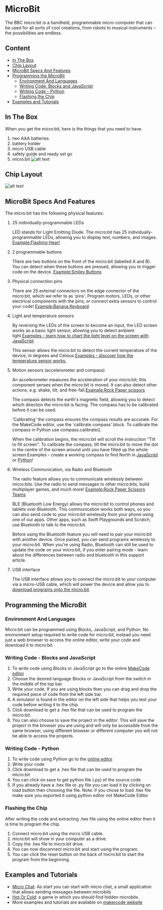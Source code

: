 # MicroBit

The BBC micro:bit is a handheld, programmable micro-computer that can be used for all sorts of cool creations, from robots to musical instruments – the possibilities are endless.

## Content

* [In The Box](#in-the-box)
* [Chip Layout](#chip-layout)
* [MicroBit Specs And Features](#device's-functionalities-and-features)
* [Programming the MicroBit](#programming-the-microbits)
  * [Environment And Languages](#environment-and-languages)
  * [Writing Code: Blocks and JavaScript](#writing-code-blocks-and-javaScript)
  * [Writing Code - Python](#writing-code-python)
  * [Flashing the Chip](#flashingthe-chip)
* [Examples and Tutorials](#examples-and-tutorials)



## In The Box
When you get the micro:bit, here is the things that you need to have.
1. two AAA batteries
2. battery holder
3. micro USB cable
4. safety guide and ready set go
5. micro:bit
![alt text](/images/content.jpg)

## Chip Layout
![alt text](/images/overview.png)

## MicroBit Specs And Features

The micro:bit has the following physical features:

1. 25 individually-programmable LEDs

   LED stands for Light Emitting Diode. The micro:bit has 25 individually-programmable LEDs, allowing you to display text, numbers, and images. [Example:Flashing Heart](https://makecode.microbit.org/projects/flashing-heart)

2. 2 programmable buttons

   There are two buttons on the front of the micro:bit (labelled A and B). You can detect when these buttons are pressed, allowing you to trigger code on the device. [Example:Smiley Buttons](https://makecode.microbit.org/projects/smiley-buttons)

3. Physical connection pins

   There are 25 external connectors on the edge connector of the micro:bit, which we refer to as 'pins'. Program motors, LEDs, or other electrical components with the pins, or connect extra sensors to control your code! [Example:Banana Keyboard](https://makecode.microbit.org/projects/banana-keyboard)

4. Light and temperature sensors

   By reversing the LEDs of the screen to become an input, the LED screen works as a basic light sensor, allowing you to detect ambient light.[Examples - learn how to chart the light level on the screen with JavaScript](https://makecode.microbit.org/examples/plot-light-level)

   This sensor allows the micro:bit to detect the current temperature of the device, in degrees and Celsius.[Examples - discover how the temperature sensor works.](https://microbit.org/guide/temperature/)

5. Motion sensors (accelerometer and compass)

   An accelerometer measures the acceleration of your micro:bit; this component senses when the micro:bit is moved. It can also detect other actions, e.g. shake, tilt, and free-fall.[Example:Rock Paper scissors](https://makecode.microbit.org/projects/rock-paper-scissors)

   The compass detects the earth's magnetic field, allowing you to detect which direction the micro:bit is facing. The compass has to be calibrated before it can be used.

   'Calibrating' the compass ensures the compass results are accurate. For the MakeCode editor, use the 'calibrate compass' block. To calibrate the compass in Python use compass.calibrate().

   When the calibration begins, the micro:bit will scroll the instruction "Tilt to fill screen". To calibrate the compass, tilt the micro:bit to move the dot in the centre of the screen around until you have filled up the whole screen.Examples - create a working compass to find North in [JavaScript](https://makecode.microbit.org/projects/compass) or [Python](https://microbit-micropython.readthedocs.io/en/latest/tutorials/direction.html)!

6. Wireless Communication, via Radio and Bluetooth

   The radio feature allows you to communicate wirelessly between micro:bits. Use the radio to send messages to other micro:bits, build multiplayer games, and much more! [Example:Rock Paper Scissors Teams](https://makecode.microbit.org/projects/rps-teams)

   BLE (Bluetooth Low Energy) allows the micro:bit to control phones and tablets over Bluetooth. This communication works both ways, so you can also send code to your micro:bit wirelessly from your phone using one of our apps. Other apps, such as Swift Playgrounds and Scratch, use Bluetooth to talk to the micro:bit.

   Before using the Bluetooth feature you will need to pair your micro:bit with another device. Once paired, you can send programs wirelessly to your micro:bit. When you're using Radio, Bluetooth can still be used to update the code on your micro:bit, if you enter pairing mode - learn about the differences between radio and bluetooth in this support article.

7. USB interface

   The USB interface allows you to connect the micro:bit to your computer via a micro-USB cable, which will power the device and allow you to [download programs onto the micro:bit](https://microbit.org/guide/hardware/usb/).

## Programming the MicroBit

### Environment And Languages

Micro:bit can be programmed using Blocks, JavaScript, and Python. No environment setup required to write code for micro:bit, instead you need just a web browser to access the online editor, write your code and download it to micro:bit.

### Writing Code - Blocks and JavaScript
1. To write code using Blocks or JavaScript go to the online [MakeCode editor](https://makecode.microbit.org/)
2. Choose the desired language Blocks or JavaScript from the switch in the middle of the top bar.
3. Write your code. If you are using blocks then you can drag and drop the required piece of code from the left side bar.
4. A simulator is found in the editor on the left side that helps you test your code before writing it to the chip.
4. Click download to get a .hex file that can be used to program the micro:bit.
5. You can also choose to save the project in the editor. This will save the project in the browser you are using and will only be accessible from the same browser, using different browser or different computer you will not be able to access the projects.

### Writing Code - Python
1. To write code using Python go to the [online editor](https://python.microbit.org/v/1.1)
2. Write your code
3. Click download to get a .hex file that can be used to program the micro:bit
4. You can click on save to get python file (.py) of the source code
5. If you already have a .hex file or .py file you can load it by clicking on load button then choosing the file. Note: if you chose to load .hex file make sure you exported it using python editor not MakeCode Editor

### Flashing the Chip
After writing the code and extracting .hex file using the online editor then it is time to program the chip.
1. Connect micro:bit using the micro USB cable.
2. micro:bit will show in your computer as a drive.
3. Copy the .hex file to micro:bit drive.
4. You can now disconnect micro:bit and start using the program.
5. You can click the reset button on the back of micro:bit to start the program from the beginning.

## Examples and Tutorials

* [Micro Chat](microchat): As start you can start with micro chat, a small application that allows sending messages between microbits
* [Hot Or Cold](hotorcold): a game in which you should find hidden microbits.
* More examples and tutorials are available on [makercode website](https://makecode.microbit.org/)
